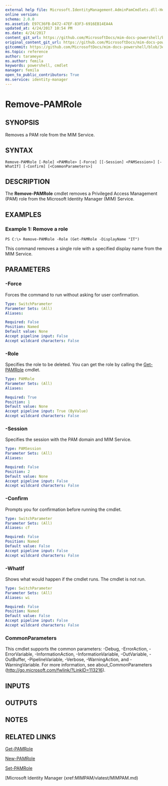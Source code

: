 ```yaml
---
external help file: Microsoft.IdentityManagement.AdminPamCmdlets.dll-Help.xml
online version: 
schema: 2.0.0
ms.assetid: E97C36FB-D472-47EF-83F3-6916EB14EA4A
updated_at: 4/24/2017 10:54 PM
ms.date: 4/24/2017
content_git_url: https://github.com/MicrosoftDocs/mim-docs-powershell/blob/master/mim-cmdlets/MIMPAM/vlatest/Remove-PAMRole.md
original_content_git_url: https://github.com/MicrosoftDocs/mim-docs-powershell/blob/master/mim-cmdlets/MIMPAM/vlatest/Remove-PAMRole.md
gitcommit: https://github.com/MicrosoftDocs/mim-docs-powershell/blob/3e9264276b5141f0a82bd9905d67bb4900c9c2b3/mim-cmdlets/MIMPAM/vlatest/Remove-PAMRole.md
ms.topic: reference
author: tarameyer
ms.author: femila
keywords: powershell, cmdlet
manager: femila
open_to_public_contributors: True
ms.service: identity-manager
---
```


# Remove-PAMRole

## SYNOPSIS
Removes a PAM role from the MIM Service.

## SYNTAX

```
Remove-PAMRole [-Role] <PAMRole> [-Force] [[-Session] <PAMSession>] [-WhatIf] [-Confirm] [<CommonParameters>]
```

## DESCRIPTION
The **Remove-PAMRole** cmdlet removes a Privileged Access Management (PAM) role from the Microsoft Identity Manager (MIM) Service.

## EXAMPLES

### Example 1: Remove a role
```
PS C:\> Remove-PAMRole -Role (Get-PAMRole -DisplayName "IT")
```

This command removes a single role with a specified display name from the MIM Service.

## PARAMETERS

### -Force
Forces the command to run without asking for user confirmation.

```yaml
Type: SwitchParameter
Parameter Sets: (All)
Aliases: 

Required: False
Position: Named
Default value: None
Accept pipeline input: False
Accept wildcard characters: False
```

### -Role
Specifies the role to be deleted.
You can get the role by calling the [Get-PAMRole](./Get-PAMRole.md) cmdlet.

```yaml
Type: PAMRole
Parameter Sets: (All)
Aliases: 

Required: True
Position: 1
Default value: None
Accept pipeline input: True (ByValue)
Accept wildcard characters: False
```

### -Session
Specifies the session with the PAM domain and MIM Service.

```yaml
Type: PAMSession
Parameter Sets: (All)
Aliases: 

Required: False
Position: 2
Default value: None
Accept pipeline input: False
Accept wildcard characters: False
```

### -Confirm
Prompts you for confirmation before running the cmdlet.

```yaml
Type: SwitchParameter
Parameter Sets: (All)
Aliases: cf

Required: False
Position: Named
Default value: False
Accept pipeline input: False
Accept wildcard characters: False
```

### -WhatIf
Shows what would happen if the cmdlet runs.
The cmdlet is not run.

```yaml
Type: SwitchParameter
Parameter Sets: (All)
Aliases: wi

Required: False
Position: Named
Default value: False
Accept pipeline input: False
Accept wildcard characters: False
```

### CommonParameters
This cmdlet supports the common parameters: -Debug, -ErrorAction, -ErrorVariable, -InformationAction, -InformationVariable, -OutVariable, -OutBuffer, -PipelineVariable, -Verbose, -WarningAction, and -WarningVariable. For more information, see about_CommonParameters (http://go.microsoft.com/fwlink/?LinkID=113216).

## INPUTS

## OUTPUTS

## NOTES

## RELATED LINKS

[Get-PAMRole](xref:MIMPAM/vlatest/Get-PAMRole.md)

[New-PAMRole](xref:MIMPAM/vlatest/New-PAMRole.md)

[Set-PAMRole](xref:MIMPAM/vlatest/Set-PAMRole.md)

[Microsoft Identity Manager (xref:MIMPAM/vlatest/MIMPAM.md)
